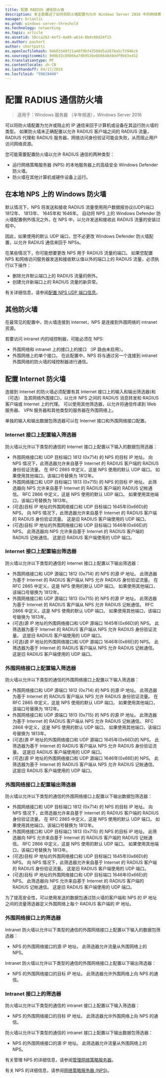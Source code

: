 ```yaml
---
title: 配置 RADIUS 通信防火墙
description: 本主题概述了如何将防火墙配置为允许 Windows Server 2016 中的网络策略服务器的 RADIUS 流量。
manager: brianlic
ms.prod: windows-server-threshold
ms.technology: networking
ms.topic: article
ms.assetid: 58cca2b2-4ef3-4a09-a614-8bdc08d24f15
ms.author: pashort
author: shortpatti
ms.openlocfilehash: 94b03349f21a40f9bf42508d5a2878a5cf2946cb
ms.sourcegitcommit: 0d0b32c8986ba7db9536e0b8648d4ddf9b03e452
ms.translationtype: MT
ms.contentlocale: zh-CN
ms.lasthandoff: 04/17/2019
ms.locfileid: "59819448"
---
```

# <a name="configure-firewalls-for-radius-traffic"></a>配置 RADIUS 通信防火墙

>适用于：Windows 服务器 （半年频道），Windows Server 2016

可以将防火墙配置为允许或阻止的 IP 通信来回于计算机或设备在其运行防火墙的类型。 如果防火墙未正确配置以允许 RADIUS 客户端之间的 RADIUS 流量，RADIUS 代理和 RADIUS 服务器，网络访问身份验证可能会失败，从而阻止用户访问网络资源。 

您可能需要配置防火墙以允许 RADIUS 通信的两种类型：

- 运行网络策略服务器 (NPS) 的本地服务器上的高级安全 Windows Defender 防火墙。
- 防火墙在其他计算机或硬件设备上运行。

## <a name="windows-firewall-on-the-local-nps"></a>在本地 NPS 上的 Windows 防火墙

默认情况下，NPS 将发送和接收 RADIUS 流量使用用户数据报协议\(UDP\)端口 1812年、 1813年、 1645年和 1646年。 自动将 NPS 上的 Windows Defender 防火墙配置例外情况之外，在 NPS 中，以允许发送和接收此 RADIUS 流量的安装过程中。

因此，如果使用的默认 UDP 端口，您不必更改 Windows Defender 防火墙配置，以允许 RADIUS 通信来回于 NPSs。

在某些情况下，你可能想要更改 NPS 用于 RADIUS 流量的端口。 如果您配置 NPS 和网络访问服务器发送和接收默认值以外的端口上的 RADIUS 流量，必须执行以下操作：

- 删除允许默认端口上的 RADIUS 流量的例外。
- 创建允许新端口上的 RADIUS 流量的新异常。

有关详细信息，请参阅[配置 NPS UDP 端口信息](nps-udp-ports-configure.md)。

## <a name="other-firewalls"></a>其他防火墙

在最常见的配置中，防火墙连接到 Internet，NPS 是连接到外围网络的 intranet 资源。

若要访问 intranet 内的域控制器，可能必须在 NPS:

- 外围网络和 intranet 上的接口上的接口 （IP 路由未启用）。 
- 外围网络上的单个接口。 在此配置中，NPS 将与通过另一个连接到 intranet 外围网络的防火墙的域控制器进行通信。

## <a name="configuring-the-internet-firewall"></a>配置 Internet 防火墙

连接到 Internet 的防火墙必须配置有其 Internet 接口上的输入和输出筛选器\(和 （可选） 及其网络外围接口\)，以允许 NPS 之间的 RADIUS 消息转发和 RADIUS 客户端或 Internet 上的代理。 可以使用其他筛选器，以允许将通信传递到 Web 服务器、 VPN 服务器和其他类型的服务器在外围网络上。

单独的输入和输出数据包筛选器可以在 Internet 接口和外围网络接口配置。

### <a name="configure-input-filters-on-the-internet-interface"></a>Internet 接口上配置输入筛选器

防火墙以允许以下类型的通信的 Internet 接口上配置以下输入的数据包筛选器：

- 外围网络接口和 UDP 目标端口 1812 (0x714) 的 NPS 的目标 IP 地址。  向 NPS 情况下，此筛选器允许来自基于 Internet 的 RADIUS 客户端的 RADIUS 身份验证流量。 在 RFC 2865 中定义，这是 NPS 使用的默认 UDP 端口。 如果使用其他端口，该端口号替换为 1812年。
- 外围网络接口和 UDP 目标端口 1813 (0x715) 的 NPS 的目标 IP 地址。 此筛选器向 NPS 允许来自基于 Internet 的 RADIUS 客户端的 RADIUS 记帐通信。 RFC 2866 中定义，这是 NPS 使用的默认 UDP 端口。 如果使用其他端口，该端口号替换为 1813年。
- \(可选\)目标 IP 地址的外围网络接口和 UDP 目标端口 1645年\(0x66D\)的 NPS。 向 NPS 情况下，此筛选器允许来自基于 Internet 的 RADIUS 客户端的 RADIUS 身份验证流量。 这是旧 RADIUS 客户端使用的 UDP 端口。
- \(可选\)目标 IP 地址的外围网络接口和 UDP 目标端口 1646年\(0x66E\)的 NPS。 此筛选器向 NPS 允许来自基于 Internet 的 RADIUS 客户端的 RADIUS 记帐通信。 这是旧 RADIUS 客户端使用的 UDP 端口。

### <a name="configure-output-filters-on-the-internet-interface"></a>Internet 接口上配置输出筛选器

防火墙以允许以下类型的通信的 Internet 接口上配置以下输出筛选器：

- 外围网络接口和 UDP 源端口 1812 (0x714) 的 NPS 的源 IP 地址。 此筛选器为基于 Internet 的 RADIUS 客户端从 NPS 允许 RADIUS 身份验证流量。 在 RFC 2865 中定义，这是 NPS 使用的默认 UDP 端口。 如果使用其他端口，该端口号替换为 1812年。
- 外围网络接口和 UDP 源端口 1813 (0x715) 的 NPS 的源 IP 地址。 此筛选器为基于 Internet 的 RADIUS 客户端从 NPS 允许 RADIUS 记帐通信。 RFC 2866 中定义，这是 NPS 使用的默认 UDP 端口。 如果使用其他端口，该端口号替换为 1813年。
- \(可选\)源 IP 地址的外围网络接口和 UDP 源端口 1645年\(0x66D\)的 NPS。 此筛选器为基于 Internet 的 RADIUS 客户端从 NPS 允许 RADIUS 身份验证流量。 这是旧 RADIUS 客户端使用的 UDP 端口。
- \(可选\)源 IP 地址的外围网络接口和 UDP 源端口 1646年\(0x66E\)的 NPS。 此筛选器为基于 Internet 的 RADIUS 客户端从 NPS 允许 RADIUS 记帐通信。 这是旧 RADIUS 客户端使用的 UDP 端口。

### <a name="configure-input-filters-on-the-perimeter-network-interface"></a>外围网络接口上配置输入筛选器

防火墙以允许以下类型的通信的外围网络接口上配置以下输入筛选器：

- 外围网络接口和 UDP 源端口 1812 (0x714) 的 NPS 的源 IP 地址。 此筛选器为基于 Internet 的 RADIUS 客户端从 NPS 允许 RADIUS 身份验证流量。 在 RFC 2865 中定义，这是 NPS 使用的默认 UDP 端口。 如果使用其他端口，该端口号替换为 1812年。
- 外围网络接口和 UDP 源端口 1813 (0x715) 的 NPS 的源 IP 地址。 此筛选器为基于 Internet 的 RADIUS 客户端从 NPS 允许 RADIUS 记帐通信。 RFC 2866 中定义，这是 NPS 使用的默认 UDP 端口。 如果使用其他端口，该端口号替换为 1813年。
- \(可选\)源 IP 地址的外围网络接口和 UDP 源端口 1645年\(0x66D\)的 NPS。 此筛选器为基于 Internet 的 RADIUS 客户端从 NPS 允许 RADIUS 身份验证流量。 这是旧 RADIUS 客户端使用的 UDP 端口。
- \(可选\)源 IP 地址的外围网络接口和 UDP 源端口 1646年\(0x66E\)的 NPS。 此筛选器为基于 Internet 的 RADIUS 客户端从 NPS 允许 RADIUS 记帐通信。 这是旧 RADIUS 客户端使用的 UDP 端口。

### <a name="configure-output-filters-on-the-perimeter-network-interface"></a>外围网络接口上配置输出筛选器

防火墙以允许以下类型的通信的外围网络接口上配置以下输出数据包筛选器：

- 外围网络接口和 UDP 目标端口 1812 (0x714) 的 NPS 的目标 IP 地址。 向 NPS 情况下，此筛选器允许来自基于 Internet 的 RADIUS 客户端的 RADIUS 身份验证流量。 在 RFC 2865 中定义，这是 NPS 使用的默认 UDP 端口。 如果使用其他端口，该端口号替换为 1812年。
- 外围网络接口和 UDP 目标端口 1813 (0x715) 的 NPS 的目标 IP 地址。 此筛选器向 NPS 允许来自基于 Internet 的 RADIUS 客户端的 RADIUS 记帐通信。 RFC 2866 中定义，这是 NPS 使用的默认 UDP 端口。 如果使用其他端口，该端口号替换为 1813年。
- \(可选\)目标 IP 地址的外围网络接口和 UDP 目标端口 1645年\(0x66D\)的 NPS。 向 NPS 情况下，此筛选器允许来自基于 Internet 的 RADIUS 客户端的 RADIUS 身份验证流量。 这是旧 RADIUS 客户端使用的 UDP 端口。
- \(可选\)目标 IP 地址的外围网络接口和 UDP 目标端口 1646年\(0x66E\)的 NPS。 此筛选器向 NPS 允许来自基于 Internet 的 RADIUS 客户端的 RADIUS 记帐通信。 这是旧 RADIUS 客户端使用的 UDP 端口。

为了提高安全性，可以使用发送的数据包通过防火墙的客户端和 NPS 的 IP 地址之间的流量筛选器定义外围网络上每个 RADIUS 客户端的 IP 地址。

### <a name="filters-on-the-perimeter-network-interface"></a>外围网络接口上的筛选器

Intranet 防火墙以允许以下类型的通信的外围网络接口上配置以下输入的数据包筛选器：

- NPS 的外围网络接口的源 IP 地址。 此筛选器允许流量从外围网络上的 NPS。

Intranet 防火墙以允许以下类型的通信的外围网络接口上配置以下输出筛选器：

- NPS 的外围网络接口的目标 IP 地址。 此筛选器允许外围网络上向 NPS 的通信。

### <a name="filters-on-the-intranet-interface"></a>Intranet 接口上的筛选器

防火墙以允许以下类型的通信的 intranet 接口上配置以下输入筛选器：

- NPS 的外围网络接口的目标 IP 地址。 此筛选器允许外围网络上向 NPS 的通信。

防火墙以允许以下类型的通信的 intranet 接口上配置以下输出数据包筛选器：

- NPS 的外围网络接口的源 IP 地址。 此筛选器允许流量从外围网络上的 NPS。


有关管理 NPS 的详细信息，请参阅[管理网络策略服务器](nps-manage-top.md)。

有关 NPS 的详细信息，请参阅[网络策略服务器 (NPS)](nps-top.md)。




